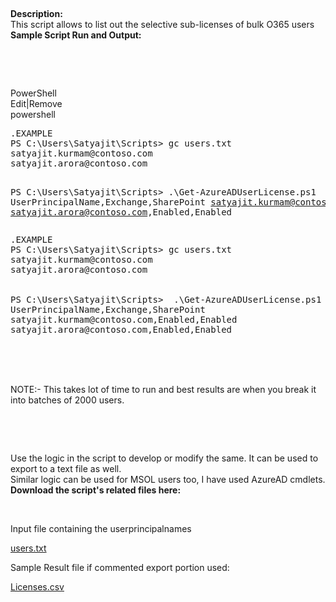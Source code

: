 <p>&nbsp;</p>
<div></div>
<div><strong>Description:</strong></div>
<div></div>
<div>This script allows to list out the selective sub-licenses of bulk O365 users</div>
<div></div>
<div><strong>Sample Script Run and Output:</strong></div>
<p>&nbsp;</p>
<p>&nbsp;</p>
<div class="scriptcode">
<div class="pluginEditHolder" pluginCommand="mceScriptCode">
<div class="title"><span>PowerShell</span></div>
<div class="pluginLinkHolder"><span class="pluginEditHolderLink">Edit</span>|<span class="pluginRemoveHolderLink">Remove</span></div>
<span class="hidden">powershell</span>
<pre class="hidden">.EXAMPLE
PS C:\Users\Satyajit\Scripts&gt; gc users.txt
satyajit.kurmam@contoso.com
satyajit.arora@contoso.com


PS C:\Users\Satyajit\Scripts&gt;  .\Get-AzureADUserLicense.ps1
UserPrincipalName,Exchange,SharePoint
satyajit.kurmam@contoso.com,Enabled,Enabled
satyajit.arora@contoso.com,Enabled,Enabled</pre>
<div class="preview">
<pre class="powershell">.EXAMPLE&nbsp;
<span class="powerShell__alias">PS</span>&nbsp;C:\Users\Satyajit\Scripts&gt;&nbsp;<span class="powerShell__alias">gc</span>&nbsp;users.txt&nbsp;
satyajit.kurmam@contoso.com&nbsp;
satyajit.arora@contoso.com&nbsp;
&nbsp;
&nbsp;
<span class="powerShell__alias">PS</span>&nbsp;C:\Users\Satyajit\Scripts&gt;&nbsp;&nbsp;.\Get<span class="powerShell__operator">-</span>AzureADUserLicense.ps1&nbsp;
UserPrincipalName,Exchange,SharePoint&nbsp;
satyajit.kurmam@contoso.com,Enabled,Enabled&nbsp;
satyajit.arora@contoso.com,Enabled,Enabled</pre>
</div>
</div>
</div>
<div class="endscriptcode">&nbsp;</div>
<p><br /> <br /> NOTE:- This takes lot of time to run and best results are when you break it into batches of 2000 users.</p>
<div>
<div class="m_-1470344528698663096gmail_signature" dir="ltr">
<div dir="ltr"></div>
</div>
</div>
<p>&nbsp;</p>
<p>&nbsp;</p>
<div>Use the logic in the script to develop or modify the same. It can be used to export to a text file as well.</div>
<div></div>
<div></div>
<div>Similar logic can be used for MSOL users too, I have used AzureAD cmdlets.</div>
<div></div>
<div><strong>Download the script's related files here:</strong></div>
<div></div>
<div></div>
<p>&nbsp;</p>
<p>Input file containing the userprincipalnames</p>
<p><a id="224032" href="/site/view/file/224032/1/users.txt">users.txt</a></p>
<p>Sample Result file if commented export portion used:</p>
<p><a id="224033" href="/site/view/file/224033/1/Licenses.csv">Licenses.csv</a></p>
